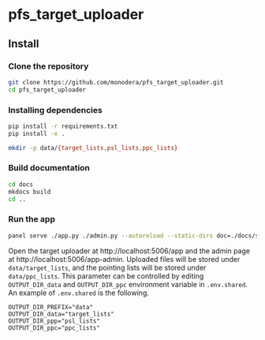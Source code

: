 # pfs_target_uploader


## Install

### Clone the repository

```sh
git clone https://github.com/monodera/pfs_target_uploader.git
cd pfs_target_uploader
```

### Installing dependencies

```sh
pip install -r requirements.txt
pip install -e .

mkdir -p data/{target_lists,psl_lists,ppc_lists}
```


### Build documentation

```sh
cd docs
mkdocs build
cd ..
```

### Run the app

```sh
panel serve ./app.py ./admin.py --autoreload --static-dirs doc=./docs/site data=./data
```

Open the target uploader at http://localhost:5006/app and the admin page at http://localhost:5006/app-admin. Uploaded files will be stored under `data/target_lists`, and the pointing lists will be stored under `data/ppc_lists`. This parameter can be controlled by editing `OUTPUT_DIR_data` and `OUTPUT_DIR_ppc` environment variable in `.env.shared`. An example of `.env.shared` is the following.

```
OUTPUT_DIR_PREFIX="data"
OUTPUT_DIR_data="target_lists"
OUTPUT_DIR_ppp="psl_lists"
OUTPUT_DIR_ppc="ppc_lists"
```
